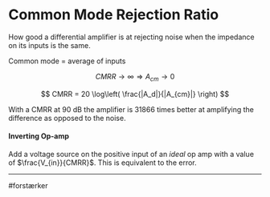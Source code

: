 # Common Mode Rejection Ratio
How good a differential amplifier is at rejecting noise when the impedance on its inputs is the same.

Common mode = average of inputs

$$CMRR \to \infty \Rightarrow A_{cm} \to 0$$

$$
CMRR = 20 \log\left( \frac{|A_d|}{|A_{cm}|} \right)
$$

With a CMRR at 90 dB the amplifier is 31866 times better at amplifying the difference as opposed to the noise.

#### Inverting Op-amp
Add a voltage source on the positive input of an *ideal* op amp with a value of $\frac{V_{in}}{CMRR}$. This is equivalent to the error.


---
#forstærker